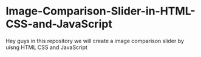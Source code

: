 # Image-Comparison-Slider-in-HTML-CSS-and-JavaScript
Hey guys in this repository we will create a image comparison slider by uisng HTML CSS and JavaScript
